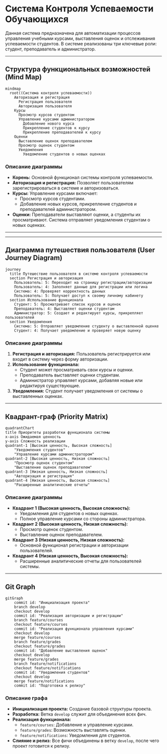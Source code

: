 # Система Контроля Успеваемости Обучающихся

Данная система предназначена для автоматизации процессов управления учебными курсами, выставления оценок и отслеживания успеваемости студентов. В системе реализованы три ключевые роли: студент, преподаватель и администратор.

---

## Структура функциональных возможностей (Mind Map)

```mermaid
mindmap
  root((Система контроля успеваемости))
    Авторизация и регистрация
      Регистрация пользователя
      Авторизация пользователя
    Курсы
      Просмотр курсов студентом
      Управление курсами администратором
        Добавление нового курса
        Прикрепление студентов к курсу
        Прикрепление преподавателей к курсу
    Оценки
      Выставление оценок преподавателем
      Просмотр оценок студентом
      Уведомления
        Уведомление студентов о новых оценках
```

### Описание диаграммы
- **Корень:** Основной функционал системы контроля успеваемости.
- **Авторизация и регистрация:** Позволяет пользователям зарегистрироваться в системе и авторизоваться.
- **Курсы:** Управление курсами включает:
  - Просмотр курсов студентами.
  - Добавление новых курсов, прикрепление студентов и преподавателей администратором.
- **Оценки:** Преподаватели выставляют оценки, а студенты их просматривают. Система отправляет уведомления студентам о новых оценках.

---
 
 ---

## Диаграмма путешествия пользователя (User Journey Diagram)

```mermaid
journey
  title Путешествие пользователя в системе контроля успеваемости
  section Регистрация и авторизация
    Пользователь: 5: Переходит на страницу регистрации/авторизации
    Пользователь: 4: Заполняет данные для регистрации или логина
    Система: 4: Проверяет корректность данных
    Пользователь: 5: Получает доступ к своему личному кабинету
  section Использование функционала
    Студент: 5: Просматривает список курсов и оценок
    Преподаватель: 4: Выставляет оценки студентам
    Администратор: 5: Создает и редактирует курсы, прикрепляет пользователей
  section Уведомления
    Система: 5: Отправляет уведомление студенту о выставленной оценке
    Студент: 4: Получает уведомление и проверяет новую оценку
```
### Описание диаграммы
1. **Регистрация и авторизация:** Пользователь регистрируется или входит в систему через форму авторизации.
2. **Использование функционала:**
   - Студент может просматривать свои курсы и оценки.
   - Преподаватель выставляет оценки студентам.
   - Администратор управляет курсами, добавляя новые или редактируя существующие.
3. **Уведомления:** Студент получает уведомления от системы о выставленных оценках.

---

## Квадрант-граф (Priority Matrix)

```mermaid
quadrantChart
title Приоритеты разработки функционала системы
x-axis Ожидаемая ценность
y-axis Сложность реализации
quadrant-1 [Высокая ценность, Высокая сложность]
    "Уведомления студентов"
    "Управление курсами администратором"
quadrant-2 [Высокая ценность, Низкая сложность]
    "Просмотр оценок студентом"
    "Выставление оценок преподавателем"
quadrant-3 [Низкая ценность, Низкая сложность]
    "Авторизация и регистрация"
quadrant-4 [Низкая ценность, Высокая сложность]
    "Расширенные аналитические отчеты"
```
### Описание диаграммы
- **Квадрант 1 (Высокая ценность, Высокая сложность):**
  - Уведомления для студентов о новых оценках.
  - Полное управление курсами со стороны администратора.
- **Квадрант 2 (Высокая ценность, Низкая сложность):**
  - Просмотр оценок студентом.
  - Выставление оценок преподавателем.
- **Квадрант 3 (Низкая ценность, Низкая сложность):**
  - Основной функционал регистрации и авторизации пользователей.
- **Квадрант 4 (Низкая ценность, Высокая сложность):**
  - Расширенные аналитические отчеты для пользователей системы.

---
## Git Graph

```mermaid
gitGraph
    commit id: "Инициализация проекта"
    branch develop
    checkout develop
    commit id: "Реализация авторизации и регистрации"
    branch feature/courses
    checkout feature/courses
    commit id: "Реализация функционала управления курсами"
    checkout develop
    merge feature/courses
    branch feature/grades
    checkout feature/grades
    commit id: "Добавление выставления оценок"
    checkout develop
    merge feature/grades
    branch feature/notifications
    checkout feature/notifications
    commit id: "Уведомления студентов"
    checkout develop
    merge feature/notifications
    commit id: "Подготовка к релизу"
```
### Описание графа
- **Инициализация проекта:** Создание базовой структуры проекта.
- **Разработка:** Ветка `develop` служит для объединения всех фич.
- **Реализация функционала:**
  - `feature/courses`: Добавление и управление курсами.
  - `feature/grades`: Возможность выставлять оценки.
  - `feature/notifications`: Уведомления для студентов.
- **Слияние и релиз:** Все фичи объединены в ветку `develop`, после чего проект готовится к релизу.


